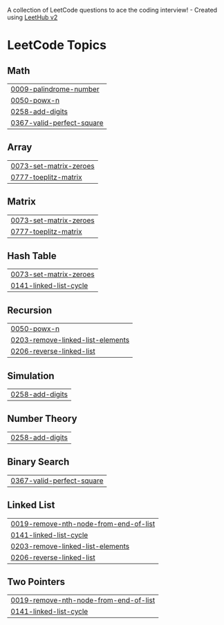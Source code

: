 A collection of LeetCode questions to ace the coding interview! - Created using [LeetHub v2](https://github.com/arunbhardwaj/LeetHub-2.0)
<!---LeetCode Topics Start-->
# LeetCode Topics
## Math
|  |
| ------- |
| [0009-palindrome-number](https://github.com/sarthakkasliwal/Leetcode/tree/master/0009-palindrome-number) |
| [0050-powx-n](https://github.com/sarthakkasliwal/Leetcode/tree/master/0050-powx-n) |
| [0258-add-digits](https://github.com/sarthakkasliwal/Leetcode/tree/master/0258-add-digits) |
| [0367-valid-perfect-square](https://github.com/sarthakkasliwal/Leetcode/tree/master/0367-valid-perfect-square) |
## Array
|  |
| ------- |
| [0073-set-matrix-zeroes](https://github.com/sarthakkasliwal/Leetcode/tree/master/0073-set-matrix-zeroes) |
| [0777-toeplitz-matrix](https://github.com/sarthakkasliwal/Leetcode/tree/master/0777-toeplitz-matrix) |
## Matrix
|  |
| ------- |
| [0073-set-matrix-zeroes](https://github.com/sarthakkasliwal/Leetcode/tree/master/0073-set-matrix-zeroes) |
| [0777-toeplitz-matrix](https://github.com/sarthakkasliwal/Leetcode/tree/master/0777-toeplitz-matrix) |
## Hash Table
|  |
| ------- |
| [0073-set-matrix-zeroes](https://github.com/sarthakkasliwal/Leetcode/tree/master/0073-set-matrix-zeroes) |
| [0141-linked-list-cycle](https://github.com/sarthakkasliwal/Leetcode/tree/master/0141-linked-list-cycle) |
## Recursion
|  |
| ------- |
| [0050-powx-n](https://github.com/sarthakkasliwal/Leetcode/tree/master/0050-powx-n) |
| [0203-remove-linked-list-elements](https://github.com/sarthakkasliwal/Leetcode/tree/master/0203-remove-linked-list-elements) |
| [0206-reverse-linked-list](https://github.com/sarthakkasliwal/Leetcode/tree/master/0206-reverse-linked-list) |
## Simulation
|  |
| ------- |
| [0258-add-digits](https://github.com/sarthakkasliwal/Leetcode/tree/master/0258-add-digits) |
## Number Theory
|  |
| ------- |
| [0258-add-digits](https://github.com/sarthakkasliwal/Leetcode/tree/master/0258-add-digits) |
## Binary Search
|  |
| ------- |
| [0367-valid-perfect-square](https://github.com/sarthakkasliwal/Leetcode/tree/master/0367-valid-perfect-square) |
## Linked List
|  |
| ------- |
| [0019-remove-nth-node-from-end-of-list](https://github.com/sarthakkasliwal/Leetcode/tree/master/0019-remove-nth-node-from-end-of-list) |
| [0141-linked-list-cycle](https://github.com/sarthakkasliwal/Leetcode/tree/master/0141-linked-list-cycle) |
| [0203-remove-linked-list-elements](https://github.com/sarthakkasliwal/Leetcode/tree/master/0203-remove-linked-list-elements) |
| [0206-reverse-linked-list](https://github.com/sarthakkasliwal/Leetcode/tree/master/0206-reverse-linked-list) |
## Two Pointers
|  |
| ------- |
| [0019-remove-nth-node-from-end-of-list](https://github.com/sarthakkasliwal/Leetcode/tree/master/0019-remove-nth-node-from-end-of-list) |
| [0141-linked-list-cycle](https://github.com/sarthakkasliwal/Leetcode/tree/master/0141-linked-list-cycle) |
<!---LeetCode Topics End-->